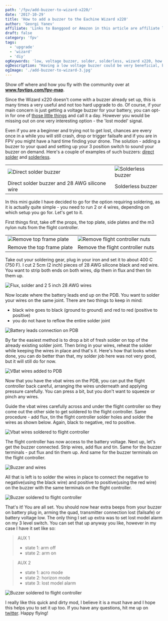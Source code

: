 ```yaml
---
path: '/fpv/add-buzzer-to-wizard-x220/'
date: '2017-10-29'
title: 'How to add a buzzer to the Eachine Wizard x220'
author: 'Georgi Yanev'
affiliate: 'Links to Banggood or Amazon in this article are affiliate links and would support the blog if used to make a purchase.'
draft: false
category: 'fpv'
tags:
  - 'upgrade'
  - 'wizard'
  - 'diy'
ogKeywords: 'low, voltage buzzer, solder, solderless, wizard x220, how to add buzzer, lost model buzzer, betaflight buzzer config'
ogDescription: "Having a low voltage buzzer could be very beneficial, but having a lost model buzzer could be even more beneficial. We're gonna look at how to set it up on the Wizard x220."
ogImage: './add-buzzer-to-wizard-3.jpg'
---
```


<div class="article-update-notification">
  Show off where and how you fly with the community over at 
  <strong><a href="https://www.fpvtips.com/fpv-map">www.fpvtips.com/fpv-map</a></strong>.
</div>

Since the Wizard x220 doesn't come with a buzzer already set up, this is many times a very useful and not too hard upgrade to do. Of course, if your main concern is just getting a voltage buzzer for your battery, you can opt-in for one of [those little things][1] and call it a day. However you would be missing out on one very interesting option - the 'lost model' signal.

Even if you are a beginner and trying not to get lost, chances are every once in a while you will still crash, drop or trigger failsafe and if you are in FPV you might have a hard time finding your drone. The solution - adding a buzzer to your quad and setting up your 3 position switch to sound your buzzer on demand. Here's a couple of examples of such buzzers: [direct solder][2] and [solderless][3].

|                                                     |                                                  |
| --------------------------------------------------- | ------------------------------------------------ |
| ![Direct solder buzzer](add-buzzer-to-wizard-1.jpg) | ![Solderless buzzer](add-buzzer-to-wizard-2.jpg) |
| Direct solder buzzer and 28 AWG silicone wire       | Solderless buzzer                                |

In this mini guide I have decided to go for the option requiring soldering, as it is actually quite simple - you need to run 2 or 4 wires, depending on which setup you go for. Let's get to it.

First things first, take off the props, the top plate, side plates and the m3 nylon nuts from the flight controller.

|                                                       |                                                              |
| ----------------------------------------------------- | ------------------------------------------------------------ |
| ![Remove top frame plate](add-buzzer-to-wizard-3.jpg) | ![Remove flight controller nuts](add-buzzer-to-wizard-4.jpg) |
| Remove the top frame plate                            | Remove the flight controller nuts                            |

Take out your soldering gear, plug in your iron and set it to about 400 C (750 F). I cut 2 5cm (2 inch) pieces of 28 AWG silicone black and red wire. You want to strip both ends on both wires, dip them in flux and then tin them up.

![Flux, solder and 2 5 inch 28 AWG wires](add-buzzer-to-wizard-5.jpg)

Now locate where the battery leads end up on the PDB. You want to solder your wires on the same joint. There are two things to keep in mind:

- black wire goes to black (ground to ground) and red to red (positive to positive)
- you do not have to reflow the entire solder joint

![Battery leads connection on PDB](add-buzzer-to-wizard-6.jpg)

By far the easiest method is to drop a bit of fresh solder on top of the already existing solder joint. Then bring in your wires, reheat the solder while keeping the wires in place and that's it. Here's how that looks when done, you can do better than that, my solder job here was not very good, but it will still do for now.

![VBat wires added to PDB](add-buzzer-to-wizard-7.jpg)

Now that you have the vbat wires on the PDB, you can put the flight controller back careful, arranging the wires underneath and applying pressure carefully. You can press a bit, but you don't want to squeeze or pinch any wires.

Guide the vbat wires carefully across and under the flight controller so they come out the other side to get soldered to the flight controller. Same procedure - add flux, tin the flight controller solder holes and solder the wires as shown below. Again, black to negative, red to positive.

![Vbat wires soldered to flight controller](add-buzzer-to-wizard-8.jpg)

The flight controller has now access to the battery voltage. Next up, let's get the buzzer connected. Strip wires, add flux and tin. Same for the buzzer terminals - put flux and tin them up. And same for the buzzer terminals on the flight controller.

![Buzzer and wires](add-buzzer-to-wizard-9.jpg)

All that is left is to solder the wires in place to connect the negative to negative(using the black wire) and positive to positive(using the red wire) on the buzzer with the same terminals on the flight controller.

![Buzzer soldered to flight controller](add-buzzer-to-wizard-10.jpg)

That's it! You are all set. You should now hear extra beeps from your buzzer on battery plug in, arming the quad, transmitter connection lost (failsafe) or battery voltage low. The only thing I set up extra was to set lost model alarm on my 3 level switch. You can set that up anyway you like, however in my case I have it set like so:

> AUX 1
>
> - state 1: arm off
> - state 2: arm on

> AUX 2
>
> - state 1: acro mode
> - state 2: horizon mode
> - state 3: lost model alarm

![Buzzer soldered to flight controller](add-buzzer-to-wizard-11.jpg)

I really like this quick and dirty mod, I believe it is a must have and I hope this helps you to set it up too. If you have any questions, hit me up on <a href="https://twitter.com/jumpalottahigh" target="_blank" rel="noopener">twitter</a>. Happy flying!

[0]: Linkslist
[1]: https://bit.ly/battery-voltage-tester
[2]: https://bit.ly/2lrKgak
[3]: https://bit.ly/2tpr8gF
